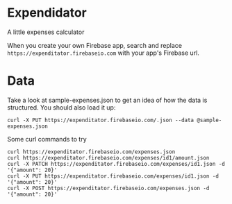 # Expendidator

A little expenses calculator

When you create your own Firebase app, search and replace `https://expenditator.firebaseio.com` with your app's Firebase url.

# Data

Take a look at sample-expenses.json to get an idea of how the data is structured. You should also load it up:

	curl -X PUT https://expenditator.firebaseio.com/.json --data @sample-expenses.json

Some curl commands to try

	curl https://expenditator.firebaseio.com/expenses.json
	curl https://expenditator.firebaseio.com/expenses/id1/amount.json
	curl -X PATCH https://expenditator.firebaseio.com/expenses/id1.json -d '{"amount": 20}'          
	curl -X PUT https://expenditator.firebaseio.com/expenses/id1.json -d '{"amount": 20}'
	curl -X POST https://expenditator.firebaseio.com/expenses.json -d '{"amount": 20}'

